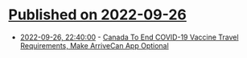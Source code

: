 # [Published on 2022-09-26](index.md)

* [2022-09-26, 22:40:00](https://news.slashdot.org/story/22/09/26/2110227/canada-to-end-covid-19-vaccine-travel-requirements-make-arrivecan-app-optional?utm_source=rss1.0mainlinkanon&utm_medium=feed) - [Canada To End COVID-19 Vaccine Travel Requirements, Make ArriveCan App Optional](https://news.slashdot.org/story/22/09/26/2110227/canada-to-end-covid-19-vaccine-travel-requirements-make-arrivecan-app-optional?utm_source=rss1.0mainlinkanon&utm_medium=feed)
